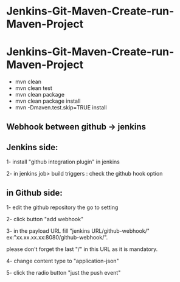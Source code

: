 # Jenkins-Git-Maven-Create-run-Maven-Project
# Jenkins-Git-Maven-Create-run-Maven-Project
* mvn clean
* mvn clean test
* mvn clean package
* mvn clean package install
* mvn -Dmaven.test.skip=TRUE install

## Webhook between github -> jenkins
**Jenkins side:**
-------------
1- install "github integration plugin" in jenkins

2- in jenkins job> build triggers : check the github hook option


in Github side:
---------------
1- edit the github repository the go to setting

2- click button "add webhook"

3- in the payload URL fill "jenkins URL/github-webhook/" ex:"xx.xx.xx.xx:8080/github-webhook/".

please don't forget the last "/" in this URL as it is mandatory.

4- change content type to "application-json"

5- click the radio button "just the push event"
